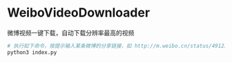 # WeiboVideoDownloader
微博视频一键下载，自动下载分辨率最高的视频

```bash
# 执行如下命令，按提示输入某条微博的分享链接，如 http://m.weibo.cn/status/4912294478223xxx?
python3 index.py
```
